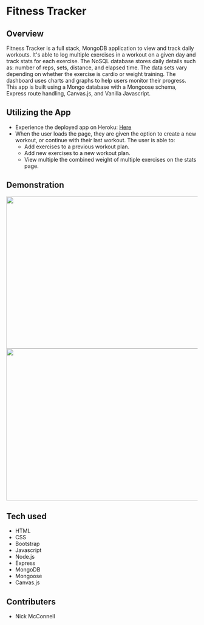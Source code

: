 # Fitness Tracker

## Overview

Fitness Tracker is a full stack, MongoDB application to view and track daily workouts. It's able to log multiple exercises in a workout on a given day and track stats for each exercise.  The NoSQL database stores daily details such as: number of reps, sets, distance,  and elapsed time. The data sets vary depending on whether the exercise is cardio or weight training. The dashboard uses charts and graphs to help users monitor their progress.  This app is built using a Mongo database with a Mongoose schema, Express route handling, Canvas.js, and Vanilla Javascript.

## Utilizing the App

- Experience the deployed app on Heroku: [Here](https://nmcconnell-fitnesstracker.herokuapp.com/ "Here")
- When the user loads the page, they are given the option to create a new workout, or continue with their last workout. The user is able to:
  - Add exercises to a previous workout plan.
  - Add new exercises to a new workout plan.
  - View multiple the combined weight of multiple exercises on the stats page.

## Demonstration
<p align="center">
<img src="https://github.com/nicholasmcconnell/fitnesstracker/blob/master/public/img/addworkout.gif" width="650" height="400"> 
  <img src="https://github.com/nicholasmcconnell/fitnesstracker/blob/master/public/img/stats.gif" width="650" height="400"> 
  </p>


## Tech used

- HTML
- CSS
- Bootstrap
- Javascript
- Node.js
- Express
- MongoDB
- Mongoose
- Canvas.js

## Contributers

- Nick McConnell
